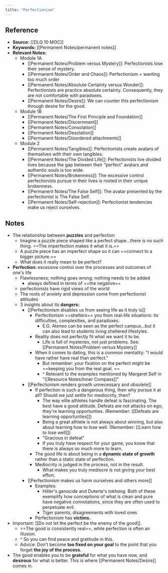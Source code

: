 ```yaml
---
title: "Perfectionism"
---
```

## Reference
- **Source:** [[DLQ 10 MOC]]
- **Keywords:** [[Permanent Notes/permanent notes]]
- **Relevant Notes:**
	- Module 1A
		- [[Permanent Notes/Problem versus Mystery]]: Perfectionists lose their sense of mystery.
		- [[Permanent Notes/Order and Chaos]]: Perfectionism = wanting too much order
		- [[Permanent Notes/Absolute Certainty versus Wonder]]: Perfectionists are practice absolute certainty. Consequently, they are not comfortable with paradoxes.
		- [[Permanent Notes/Desire]]: We can counter this perfectionism through desire for the good.
	- Module 1B
		- [[Permanent Notes/The First Principle and Foundation]]
		- [[Permanent Notes/Discernment]]
		- [[Permanent Notes/Consolation]]
		- [[Permanent Notes/Desolation]]
		- [[Permanent Notes/Disordered attachments]]
	- Module 2
		- [[Permanent Notes/Tangibles]]: Perfectionists create avatars of themselves with their own tangibles.
		- [[Permanent Notes/The Divided Life]]: Perfectionists live divided lives because the gap between their “perfect” avatars and authentic souls is too wide.
		- [[Permanent Notes/Brokenness]]: The excessive control perfectionists pursue in their lives is rooted in their unique brokenness.
		- [[Permanent Notes/The False Self]]: The avatar presented by the perfectionist is The False Self.
		- [[Permanent Notes/Self-rejection]]: Perfectionist tendencies make us reject ourselves. 

## Notes
- The relationship between **puzzles** and perfection
	- Imagine a puzzle piece shaped like a perfect shape...there is no such thing. ==The imperfection makes it what it is.==
	- A puzzle piece has an imperfect shape so it can ==connect to a bigger picture.==
	- What does it really mean to be perfect?
- **Perfection:** excessive control over the processes and outcomes of one's life 
	- Flawlessness; nothing goes wrong; nothing needs to be added
		- always defined in terms of ==the negative==
	- perfectionists have rigid views of the world
	- The roots of anxiety and depression come from perfectionist attitudes
	- 3 insights about its **dangers:**
		- [[Perfectionism disables us from seeing life as it truly is]]
			- Perfectionism ==shelters== you from real-life situations: its difficulties, complexities, and paradoxes.
				- E.G. Ateneo can be seen as the perfect campus...but it can also lead to students living sheltered lifestyles.
			- Reality does not perfectly fit what we want it to be.
				- Life is full of mysteries, not just problems. See: [[Permanent Notes/Problem versus Mystery]]
			- When it comes to dating, this is a common mentality: "I would have rather have real than perfect."
				- But remember: your fixation on the perfect might be ==keeping you from the real goal. ==
				- ^ Relevant to the examples mentioned by Margaret Self in "[[Resource Notes/Inner Compass]]"
		- [[Perfectionism renders growth unnecessary and obsolete]]
			- If perfection is such a dangerous thing, then why pursue it at all? Should we just settle for mediocrity, then?
				- The way elite athletes handle defeat is fascinating. The best have a good attitude. Defeats are not attacks on ego; they're learning opportunties. (Remember: [[Defeats are learning opportunties]])
				- Being a great athlete is not always about winning, but also about learning how to lose well. (Remember: [[Learn how to lose well]])
				- "Gracious in defeat"
				- If you truly have respect for your game, you know that there is always so much more to learn.
			- The good life is about being in a **dynamic state of growth** rather than a static state of perfection.
			- Mediocrity is judged in the process, not in the result. 
				- What makes you truly mediocre is not giving your best effort.
		- [[Perfectionism makes us harm ourselves and others more]]
			- Examples:
				- Hitler's genocide and Duterte's *tokhang*. Both of these exemplify how conceptions of what is clean and pure have negative connotations, since they are often used to perpetuate evil.
				- Tiger parents, disagreements with loved ones
			- Perfectionism has **victims.**
- Important: [[Do not let the perfect be the enemy of the good]].
	- ==The good is consistently real==, while perfection is often an illusion.
	- ^ So you can find peace and gratitude in this.
	- Advice: Don't become **too fixed on your goal** to the point that you forget **the joy of the process.**
- The good enables you to be **grateful** for what you have now, and **desirous** for what is better. This is where [[Permanent Notes/Desire]] comes in.
